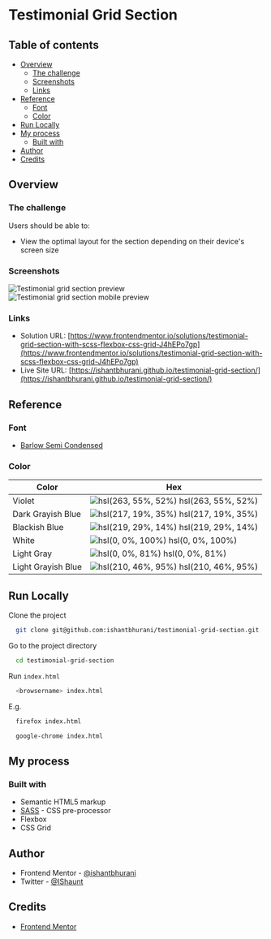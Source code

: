 # Testimonial Grid Section

## Table of contents

- [Overview](#overview)
  - [The challenge](#the-challenge)
  - [Screenshots](#screenshots)
  - [Links](#links)
- [Reference](#reference)
  - [Font](#font)
  - [Color](#color)
- [Run Locally](#run-locally)
- [My process](#my-process)
  - [Built with](#built-with)
- [Author](#author)
- [Credits](#credits)

## Overview

### The challenge

Users should be able to:

- View the optimal layout for the section depending on their device's screen size

### Screenshots

![Testimonial grid section preview](https://user-images.githubusercontent.com/67356291/131228108-c650b5db-ae7d-4cf9-9a09-0bef244398dc.png)
![Testimonial grid section mobile preview](https://user-images.githubusercontent.com/67356291/131228110-d9213979-0e71-4acf-b489-0fdce42ec504.png)

### Links

- Solution URL: [https://www.frontendmentor.io/solutions/testimonial-grid-section-with-scss-flexbox-css-grid-J4hEPo7gp](https://www.frontendmentor.io/solutions/testimonial-grid-section-with-scss-flexbox-css-grid-J4hEPo7gp)
- Live Site URL: [https://ishantbhurani.github.io/testimonial-grid-section/](https://ishantbhurani.github.io/testimonial-grid-section/)

## Reference

### Font

- [Barlow Semi Condensed](https://fonts.google.com/specimen/Barlow+Semi+Condensed)

### Color

| Color              | Hex                                                                                    |
| ------------------ | -------------------------------------------------------------------------------------- |
| Violet             | ![hsl(263, 55%, 52%)](https://via.placeholder.com/10/7541c8?text=+) hsl(263, 55%, 52%) |
| Dark Grayish Blue  | ![hsl(217, 19%, 35%)](https://via.placeholder.com/10/48556a?text=+) hsl(217, 19%, 35%) |
| Blackish Blue      | ![hsl(219, 29%, 14%)](https://via.placeholder.com/10/19212e?text=+) hsl(219, 29%, 14%) |
| White              | ![hsl(0, 0%, 100%)](https://via.placeholder.com/10/ffffff?text=+) hsl(0, 0%, 100%)     |
| Light Gray         | ![hsl(0, 0%, 81%)](https://via.placeholder.com/10/cfcfcf?text=+) hsl(0, 0%, 81%)       |
| Light Grayish Blue | ![hsl(210, 46%, 95%)](https://via.placeholder.com/10/ecf2f8?text=+) hsl(210, 46%, 95%) |

## Run Locally

Clone the project

```bash
  git clone git@github.com:ishantbhurani/testimonial-grid-section.git
```

Go to the project directory

```bash
  cd testimonial-grid-section
```

Run `index.html`

```bash
  <browsername> index.html
```

E.g.

```bash
  firefox index.html
```

```bash
  google-chrome index.html
```

## My process

### Built with

- Semantic HTML5 markup
- [SASS](https://sass-lang.com/) - CSS pre-processor
- Flexbox
- CSS Grid

## Author

- Frontend Mentor - [@ishantbhurani](https://www.frontendmentor.io/profile/ishantbhurani)
- Twitter - [@IShaunt](https://twitter.com/IShaunt)

## Credits

- [Frontend Mentor](https://www.frontendmentor.io/challenges/testimonials-grid-section-Nnw6J7Un7)
